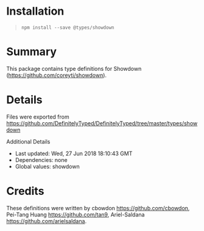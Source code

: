 # Installation
> `npm install --save @types/showdown`

# Summary
This package contains type definitions for Showdown (https://github.com/coreyti/showdown).

# Details
Files were exported from https://github.com/DefinitelyTyped/DefinitelyTyped/tree/master/types/showdown

Additional Details
 * Last updated: Wed, 27 Jun 2018 18:10:43 GMT
 * Dependencies: none
 * Global values: showdown

# Credits
These definitions were written by cbowdon <https://github.com/cbowdon>, Pei-Tang Huang <https://github.com/tan9>, Ariel-Saldana <https://github.com/arielsaldana>.
